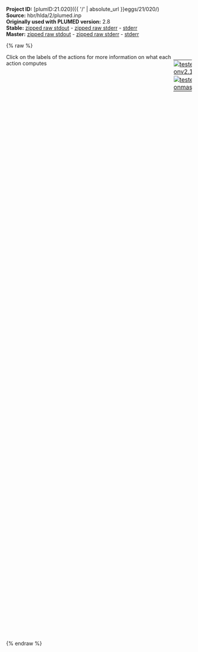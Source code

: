 **Project ID:** [plumID:21.020]({{ '/' | absolute_url }}eggs/21/020/)  
**Source:** hbr/hlda/2/plumed.inp  
**Originally used with PLUMED version:** 2.8  
**Stable:** [zipped raw stdout](plumed.inp.plumed.stdout.txt.zip) - [zipped raw stderr](plumed.inp.plumed.stderr.txt.zip) - [stderr](plumed.inp.plumed.stderr)  
**Master:** [zipped raw stdout](plumed.inp.plumed_master.stdout.txt.zip) - [zipped raw stderr](plumed.inp.plumed_master.stderr.txt.zip) - [stderr](plumed.inp.plumed_master.stderr)  

{% raw %}
<div style="width: 100%; float:left">
<div style="width: 90%; float:left" id="value_details_data/hbr/hlda/2/plumed.inp"> Click on the labels of the actions for more information on what each action computes </div>
<div style="width: 10%; float:left"><table><tr><td style="padding:1px"><a href="plumed.inp.plumed.stderr"><img src="https://img.shields.io/badge/v2.10-passing-green.svg" alt="tested onv2.10" /></a></td></tr><tr><td style="padding:1px"><a href="plumed.inp.plumed_master.stderr"><img src="https://img.shields.io/badge/master-passing-green.svg" alt="tested onmaster" /></a></td></tr></table></div></div>
<pre style="width=97%;">
<span class="plumedtooltip" style="color:green">UNITS<span class="right">This command sets the internal units for the code. <a href="https://www.plumed.org/doc-master/user-doc/html/_u_n_i_t_s.html" style="color:green">More details</a><i></i></span></span> <span class="plumedtooltip">LENGTH<span class="right">the units of lengths<i></i></span></span>=A <span class="plumedtooltip">TIME<span class="right">the units of time<i></i></span></span>=fs

<span style="display:none;" id="data/hbr/hlda/2/plumed.inp">The UNITS action with label <b></b> calculates something</span><b name="data/hbr/hlda/2/plumed.inpd1" onclick='showPath("data/hbr/hlda/2/plumed.inp","data/hbr/hlda/2/plumed.inpd1","data/hbr/hlda/2/plumed.inpd1","black")'>d1</b><span style="display:none;" id="data/hbr/hlda/2/plumed.inpd1">The DISTANCE action with label <b>d1</b> calculates the following quantities:<table  align="center" frame="void" width="95%" cellpadding="5%"><tr><td width="5%"><b> Quantity </b>  </td><td width="5%"><b> Type </b>  </td><td><b> Description </b> </td></tr><tr><td width="5%">d1</td><td width="5%"><font color="black">scalar</font></td><td>the DISTANCE between this pair of atoms</td></tr></table></span>: <span class="plumedtooltip" style="color:green">DISTANCE<span class="right">Calculate the distance between a pair of atoms. <a href="https://www.plumed.org/doc-master/user-doc/html/_d_i_s_t_a_n_c_e.html" style="color:green">More details</a><i></i></span></span> <span class="plumedtooltip">ATOMS<span class="right">the pair of atom that we are calculating the distance between<i></i></span></span>=10,11 <span class="plumedtooltip">NOPBC<span class="right"> ignore the periodic boundary conditions when calculating distances<i></i></span></span>
<b name="data/hbr/hlda/2/plumed.inpd2" onclick='showPath("data/hbr/hlda/2/plumed.inp","data/hbr/hlda/2/plumed.inpd2","data/hbr/hlda/2/plumed.inpd2","black")'>d2</b><span style="display:none;" id="data/hbr/hlda/2/plumed.inpd2">The DISTANCE action with label <b>d2</b> calculates the following quantities:<table  align="center" frame="void" width="95%" cellpadding="5%"><tr><td width="5%"><b> Quantity </b>  </td><td width="5%"><b> Type </b>  </td><td><b> Description </b> </td></tr><tr><td width="5%">d2</td><td width="5%"><font color="black">scalar</font></td><td>the DISTANCE between this pair of atoms</td></tr></table></span>: <span class="plumedtooltip" style="color:green">DISTANCE<span class="right">Calculate the distance between a pair of atoms. <a href="https://www.plumed.org/doc-master/user-doc/html/_d_i_s_t_a_n_c_e.html" style="color:green">More details</a><i></i></span></span> <span class="plumedtooltip">ATOMS<span class="right">the pair of atom that we are calculating the distance between<i></i></span></span>=11,1  <span class="plumedtooltip">NOPBC<span class="right"> ignore the periodic boundary conditions when calculating distances<i></i></span></span>
<b name="data/hbr/hlda/2/plumed.inpd3" onclick='showPath("data/hbr/hlda/2/plumed.inp","data/hbr/hlda/2/plumed.inpd3","data/hbr/hlda/2/plumed.inpd3","black")'>d3</b><span style="display:none;" id="data/hbr/hlda/2/plumed.inpd3">The DISTANCE action with label <b>d3</b> calculates the following quantities:<table  align="center" frame="void" width="95%" cellpadding="5%"><tr><td width="5%"><b> Quantity </b>  </td><td width="5%"><b> Type </b>  </td><td><b> Description </b> </td></tr><tr><td width="5%">d3</td><td width="5%"><font color="black">scalar</font></td><td>the DISTANCE between this pair of atoms</td></tr></table></span>: <span class="plumedtooltip" style="color:green">DISTANCE<span class="right">Calculate the distance between a pair of atoms. <a href="https://www.plumed.org/doc-master/user-doc/html/_d_i_s_t_a_n_c_e.html" style="color:green">More details</a><i></i></span></span> <span class="plumedtooltip">ATOMS<span class="right">the pair of atom that we are calculating the distance between<i></i></span></span>=10,2  <span class="plumedtooltip">NOPBC<span class="right"> ignore the periodic boundary conditions when calculating distances<i></i></span></span>
<b name="data/hbr/hlda/2/plumed.inpd4" onclick='showPath("data/hbr/hlda/2/plumed.inp","data/hbr/hlda/2/plumed.inpd4","data/hbr/hlda/2/plumed.inpd4","black")'>d4</b><span style="display:none;" id="data/hbr/hlda/2/plumed.inpd4">The DISTANCE action with label <b>d4</b> calculates the following quantities:<table  align="center" frame="void" width="95%" cellpadding="5%"><tr><td width="5%"><b> Quantity </b>  </td><td width="5%"><b> Type </b>  </td><td><b> Description </b> </td></tr><tr><td width="5%">d4</td><td width="5%"><font color="black">scalar</font></td><td>the DISTANCE between this pair of atoms</td></tr></table></span>: <span class="plumedtooltip" style="color:green">DISTANCE<span class="right">Calculate the distance between a pair of atoms. <a href="https://www.plumed.org/doc-master/user-doc/html/_d_i_s_t_a_n_c_e.html" style="color:green">More details</a><i></i></span></span> <span class="plumedtooltip">ATOMS<span class="right">the pair of atom that we are calculating the distance between<i></i></span></span>=11,2  <span class="plumedtooltip">NOPBC<span class="right"> ignore the periodic boundary conditions when calculating distances<i></i></span></span>
<b name="data/hbr/hlda/2/plumed.inpd5" onclick='showPath("data/hbr/hlda/2/plumed.inp","data/hbr/hlda/2/plumed.inpd5","data/hbr/hlda/2/plumed.inpd5","black")'>d5</b><span style="display:none;" id="data/hbr/hlda/2/plumed.inpd5">The DISTANCE action with label <b>d5</b> calculates the following quantities:<table  align="center" frame="void" width="95%" cellpadding="5%"><tr><td width="5%"><b> Quantity </b>  </td><td width="5%"><b> Type </b>  </td><td><b> Description </b> </td></tr><tr><td width="5%">d5</td><td width="5%"><font color="black">scalar</font></td><td>the DISTANCE between this pair of atoms</td></tr></table></span>: <span class="plumedtooltip" style="color:green">DISTANCE<span class="right">Calculate the distance between a pair of atoms. <a href="https://www.plumed.org/doc-master/user-doc/html/_d_i_s_t_a_n_c_e.html" style="color:green">More details</a><i></i></span></span> <span class="plumedtooltip">ATOMS<span class="right">the pair of atom that we are calculating the distance between<i></i></span></span>=10,1  <span class="plumedtooltip">NOPBC<span class="right"> ignore the periodic boundary conditions when calculating distances<i></i></span></span>
<b name="data/hbr/hlda/2/plumed.inpd6" onclick='showPath("data/hbr/hlda/2/plumed.inp","data/hbr/hlda/2/plumed.inpd6","data/hbr/hlda/2/plumed.inpd6","black")'>d6</b><span style="display:none;" id="data/hbr/hlda/2/plumed.inpd6">The DISTANCE action with label <b>d6</b> calculates the following quantities:<table  align="center" frame="void" width="95%" cellpadding="5%"><tr><td width="5%"><b> Quantity </b>  </td><td width="5%"><b> Type </b>  </td><td><b> Description </b> </td></tr><tr><td width="5%">d6</td><td width="5%"><font color="black">scalar</font></td><td>the DISTANCE between this pair of atoms</td></tr></table></span>: <span class="plumedtooltip" style="color:green">DISTANCE<span class="right">Calculate the distance between a pair of atoms. <a href="https://www.plumed.org/doc-master/user-doc/html/_d_i_s_t_a_n_c_e.html" style="color:green">More details</a><i></i></span></span> <span class="plumedtooltip">ATOMS<span class="right">the pair of atom that we are calculating the distance between<i></i></span></span>=1,2   <span class="plumedtooltip">NOPBC<span class="right"> ignore the periodic boundary conditions when calculating distances<i></i></span></span>
<br/><b name="data/hbr/hlda/2/plumed.inpuwall" onclick='showPath("data/hbr/hlda/2/plumed.inp","data/hbr/hlda/2/plumed.inpuwall","data/hbr/hlda/2/plumed.inpuwall","black")'>uwall</b><span style="display:none;" id="data/hbr/hlda/2/plumed.inpuwall">The UPPER_WALLS action with label <b>uwall</b> calculates the following quantities:<table  align="center" frame="void" width="95%" cellpadding="5%"><tr><td width="5%"><b> Quantity </b>  </td><td width="5%"><b> Type </b>  </td><td><b> Description </b> </td></tr><tr><td width="5%">uwall.bias</td><td width="5%"><font color="black">scalar</font></td><td>the instantaneous value of the bias potential</td></tr><tr><td width="5%">uwall.force2</td><td width="5%"><font color="black">scalar</font></td><td>the instantaneous value of the squared force due to this bias potential</td></tr></table></span>: <span class="plumedtooltip" style="color:green">UPPER_WALLS<span class="right">Defines a wall for the value of one or more collective variables, <a href="https://www.plumed.org/doc-master/user-doc/html/_u_p_p_e_r__w_a_l_l_s.html" style="color:green">More details</a><i></i></span></span> <span class="plumedtooltip">ARG<span class="right">the arguments on which the bias is acting<i></i></span></span>=<b name="data/hbr/hlda/2/plumed.inpd1">d1</b>,<b name="data/hbr/hlda/2/plumed.inpd2">d2</b>,<b name="data/hbr/hlda/2/plumed.inpd3">d3</b>,<b name="data/hbr/hlda/2/plumed.inpd4">d4</b>,<b name="data/hbr/hlda/2/plumed.inpd5">d5</b>,<b name="data/hbr/hlda/2/plumed.inpd6">d6</b> <span class="plumedtooltip">AT<span class="right">the positions of the wall<i></i></span></span>=3.0,3.0,3.0,3.0,3.0,3.0 <span class="plumedtooltip">KAPPA<span class="right">the force constant for the wall<i></i></span></span>=100,100,100,100,100,100

<span class="plumedtooltip" style="color:green">FLUSH<span class="right">This command instructs plumed to flush all the open files with a user specified frequency. <a href="https://www.plumed.org/doc-master/user-doc/html/_f_l_u_s_h.html" style="color:green">More details</a><i></i></span></span> <span class="plumedtooltip">STRIDE<span class="right">the frequency with which all the open files should be flushed<i></i></span></span>=2000
<span class="plumedtooltip" style="color:green">PRINT<span class="right">Print quantities to a file. <a href="https://www.plumed.org/doc-master/user-doc/html/_p_r_i_n_t.html" style="color:green">More details</a><i></i></span></span> <span class="plumedtooltip">ARG<span class="right">the labels of the values that you would like to print to the file<i></i></span></span>=<b name="data/hbr/hlda/2/plumed.inpd1">d1</b>,<b name="data/hbr/hlda/2/plumed.inpd2">d2</b>,<b name="data/hbr/hlda/2/plumed.inpd3">d3</b>,<b name="data/hbr/hlda/2/plumed.inpd4">d4</b>,<b name="data/hbr/hlda/2/plumed.inpd5">d5</b>,<b name="data/hbr/hlda/2/plumed.inpd6">d6</b> <span class="plumedtooltip">STRIDE<span class="right"> the frequency with which the quantities of interest should be output<i></i></span></span>=20 <span class="plumedtooltip">FILE<span class="right">the name of the file on which to output these quantities<i></i></span></span>=colvar
</pre>
{% endraw %}
